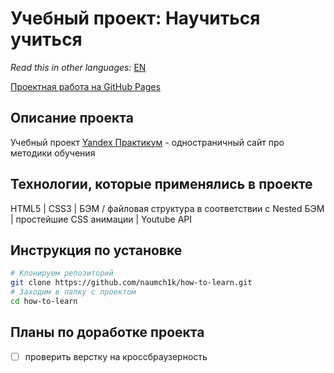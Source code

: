 # Учебный проект: Научиться учиться

*Read this in other languages:* [EN](https://github.com/naumch1k/how-to-learn/blob/main/README.md)

[Проектная работа на GitHub Pages](https://naumch1k.github.io/how-to-learn/index.html)

## Описание проекта
Учебный проект [Yandex Практикум](https://praktikum.yandex.ru/web/ "Курс Веб-разработчик") - одностраничный сайт про методики обучения

## Технологии, которые применялись в проекте
HTML5 | CSS3 | БЭМ / файловая структура в соответствии с Nested БЭМ | простейшие CSS анимации | Youtube API

## Инструкция по установке

```bash
# Клонируем репозиторий
git clone https://github.com/naumch1k/how-to-learn.git
# Заходим в папку с проектом
cd how-to-learn
```

## Планы по доработке проекта
- [ ] проверить верстку на кроссбраузерность
